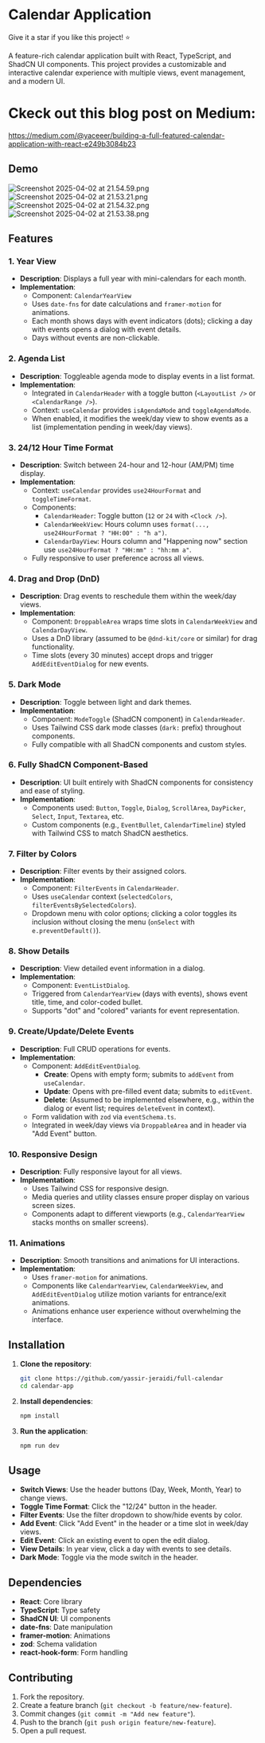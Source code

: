 # Calendar Application

Give it a star if you like this project! ⭐

A feature-rich calendar application built with React, TypeScript, and ShadCN UI components. This project provides a
customizable and interactive calendar experience with multiple views, event management, and a modern UI.

# Ckeck out this blog post on Medium:

https://medium.com/@yaceeer/building-a-full-featured-calendar-application-with-react-e249b3084b23

## Demo

![Screenshot 2025-04-02 at 21.54.59.png](screenshots/Screenshot%202025-04-02%20at%2021.54.59.png)
![Screenshot 2025-04-02 at 21.53.21.png](screenshots/Screenshot%202025-04-02%20at%2021.53.21.png)
![Screenshot 2025-04-02 at 21.54.32.png](screenshots/Screenshot%202025-04-02%20at%2021.54.32.png)
![Screenshot 2025-04-02 at 21.53.38.png](screenshots/Screenshot%202025-04-02%20at%2021.53.38.png)

## Features

### 1. Year View

- **Description**: Displays a full year with mini-calendars for each month.
- **Implementation**:
    - Component: `CalendarYearView`
    - Uses `date-fns` for date calculations and `framer-motion` for animations.
    - Each month shows days with event indicators (dots); clicking a day with events opens a dialog with event details.
    - Days without events are non-clickable.

### 2. Agenda List

- **Description**: Toggleable agenda mode to display events in a list format.
- **Implementation**:
    - Integrated in `CalendarHeader` with a toggle button (`<LayoutList />` or `<CalendarRange />`).
    - Context: `useCalendar` provides `isAgendaMode` and `toggleAgendaMode`.
    - When enabled, it modifies the week/day view to show events as a list (implementation pending in week/day views).

### 3. 24/12 Hour Time Format

- **Description**: Switch between 24-hour and 12-hour (AM/PM) time display.
- **Implementation**:
    - Context: `useCalendar` provides `use24HourFormat` and `toggleTimeFormat`.
    - Components:
        - `CalendarHeader`: Toggle button (`12` or `24` with `<Clock />`).
        - `CalendarWeekView`: Hours column uses `format(..., use24HourFormat ? "HH:00" : "h a")`.
        - `CalendarDayView`: Hours column and "Happening now" section use `use24HourFormat ? "HH:mm" : "hh:mm a"`.
    - Fully responsive to user preference across all views.

### 4. Drag and Drop (DnD)

- **Description**: Drag events to reschedule them within the week/day views.
- **Implementation**:
    - Component: `DroppableArea` wraps time slots in `CalendarWeekView` and `CalendarDayView`.
    - Uses a DnD library (assumed to be `@dnd-kit/core` or similar) for drag functionality.
    - Time slots (every 30 minutes) accept drops and trigger `AddEditEventDialog` for new events.

### 5. Dark Mode

- **Description**: Toggle between light and dark themes.
- **Implementation**:
    - Component: `ModeToggle` (ShadCN component) in `CalendarHeader`.
    - Uses Tailwind CSS dark mode classes (`dark:` prefix) throughout components.
    - Fully compatible with all ShadCN components and custom styles.

### 6. Fully ShadCN Component-Based

- **Description**: UI built entirely with ShadCN components for consistency and ease of styling.
- **Implementation**:
    - Components used: `Button`, `Toggle`, `Dialog`, `ScrollArea`, `DayPicker`, `Select`, `Input`, `Textarea`, etc.
    - Custom components (e.g., `EventBullet`, `CalendarTimeline`) styled with Tailwind CSS to match ShadCN aesthetics.

### 7. Filter by Colors

- **Description**: Filter events by their assigned colors.
- **Implementation**:
    - Component: `FilterEvents` in `CalendarHeader`.
    - Uses `useCalendar` context (`selectedColors`, `filterEventsBySelectedColors`).
    - Dropdown menu with color options; clicking a color toggles its inclusion without closing the menu (`onSelect` with
      `e.preventDefault()`).

### 8. Show Details

- **Description**: View detailed event information in a dialog.
- **Implementation**:
    - Component: `EventListDialog`.
    - Triggered from `CalendarYearView` (days with events), shows event title, time, and color-coded bullet.
    - Supports "dot" and "colored" variants for event representation.

### 9. Create/Update/Delete Events

- **Description**: Full CRUD operations for events.
- **Implementation**:
    - Component: `AddEditEventDialog`.
        - **Create**: Opens with empty form; submits to `addEvent` from `useCalendar`.
        - **Update**: Opens with pre-filled event data; submits to `editEvent`.
        - **Delete**: (Assumed to be implemented elsewhere, e.g., within the dialog or event list; requires
          `deleteEvent` in context).
    - Form validation with `zod` via `eventSchema.ts`.
    - Integrated in week/day views via `DroppableArea` and in header via "Add Event" button.

### 10. Responsive Design

- **Description**: Fully responsive layout for all views.
- **Implementation**:
    - Uses Tailwind CSS for responsive design.
    - Media queries and utility classes ensure proper display on various screen sizes.
    - Components adapt to different viewports (e.g., `CalendarYearView` stacks months on smaller screens).

### 11. Animations

- **Description**: Smooth transitions and animations for UI interactions.
- **Implementation**:
    - Uses `framer-motion` for animations.
    - Components like `CalendarYearView`, `CalendarWeekView`, and `AddEditEventDialog` utilize motion variants for
      entrance/exit animations.
    - Animations enhance user experience without overwhelming the interface.

## Installation

1. **Clone the repository**:
   ```bash
   git clone https://github.com/yassir-jeraidi/full-calendar
   cd calendar-app
   ```

2. **Install dependencies**:
   ```bash
   npm install
   ```

3. **Run the application**:
   ```bash
   npm run dev
   ```

## Usage

- **Switch Views**: Use the header buttons (Day, Week, Month, Year) to change views.
- **Toggle Time Format**: Click the "12/24" button in the header.
- **Filter Events**: Use the filter dropdown to show/hide events by color.
- **Add Event**: Click "Add Event" in the header or a time slot in week/day views.
- **Edit Event**: Click an existing event to open the edit dialog.
- **View Details**: In year view, click a day with events to see details.
- **Dark Mode**: Toggle via the mode switch in the header.


## Dependencies

- **React**: Core library
- **TypeScript**: Type safety
- **ShadCN UI**: UI components
- **date-fns**: Date manipulation
- **framer-motion**: Animations
- **zod**: Schema validation
- **react-hook-form**: Form handling

## Contributing

1. Fork the repository.
2. Create a feature branch (`git checkout -b feature/new-feature`).
3. Commit changes (`git commit -m "Add new feature"`).
4. Push to the branch (`git push origin feature/new-feature`).
5. Open a pull request.
